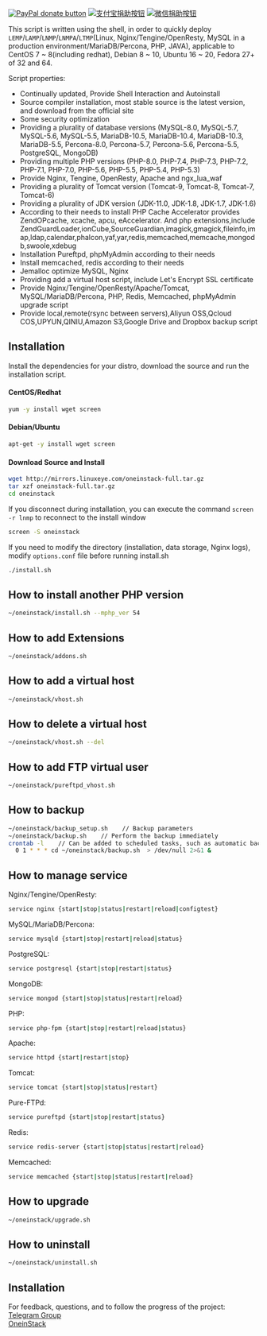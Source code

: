 [![PayPal donate button](https://img.shields.io/badge/paypal-donate-green.svg)](https://paypal.me/yeho) [![支付宝捐助按钮](https://img.shields.io/badge/%E6%94%AF%E4%BB%98%E5%AE%9D-%E5%90%91TA%E6%8D%90%E5%8A%A9-green.svg)](https://static.oneinstack.com/images/alipay.png) [![微信捐助按钮](https://img.shields.io/badge/%E5%BE%AE%E4%BF%A1-%E5%90%91TA%E6%8D%90%E5%8A%A9-green.svg)](https://static.oneinstack.com/images/weixin.png)

This script is written using the shell, in order to quickly deploy `LEMP`/`LAMP`/`LNMP`/`LNMPA`/`LTMP`(Linux, Nginx/Tengine/OpenResty, MySQL in a production environment/MariaDB/Percona, PHP, JAVA), applicable to CentOS 7 ~ 8(including redhat), Debian 8 ~ 10, Ubuntu 16 ~ 20, Fedora 27+ of 32 and 64.

Script properties:
- Continually updated, Provide Shell Interaction and Autoinstall
- Source compiler installation, most stable source is the latest version, and download from the official site
- Some security optimization
- Providing a plurality of database versions (MySQL-8.0, MySQL-5.7, MySQL-5.6, MySQL-5.5, MariaDB-10.5, MariaDB-10.4, MariaDB-10.3, MariaDB-5.5, Percona-8.0, Percona-5.7, Percona-5.6, Percona-5.5, PostgreSQL, MongoDB)
- Providing multiple PHP versions (PHP-8.0, PHP-7.4, PHP-7.3, PHP-7.2, PHP-7.1, PHP-7.0, PHP-5.6, PHP-5.5, PHP-5.4, PHP-5.3)
- Provide Nginx, Tengine, OpenResty, Apache and ngx_lua_waf
- Providing a plurality of Tomcat version (Tomcat-9, Tomcat-8, Tomcat-7, Tomcat-6)
- Providing a plurality of JDK version (JDK-11.0, JDK-1.8, JDK-1.7, JDK-1.6)
- According to their needs to install PHP Cache Accelerator provides ZendOPcache, xcache, apcu, eAccelerator. And php extensions,include ZendGuardLoader,ionCube,SourceGuardian,imagick,gmagick,fileinfo,imap,ldap,calendar,phalcon,yaf,yar,redis,memcached,memcache,mongodb,swoole,xdebug
- Installation Pureftpd, phpMyAdmin according to their needs
- Install memcached, redis according to their needs
- Jemalloc optimize MySQL, Nginx
- Providing add a virtual host script, include Let's Encrypt SSL certificate
- Provide Nginx/Tengine/OpenResty/Apache/Tomcat, MySQL/MariaDB/Percona, PHP, Redis, Memcached, phpMyAdmin upgrade script
- Provide local,remote(rsync between servers),Aliyun OSS,Qcloud COS,UPYUN,QINIU,Amazon S3,Google Drive and Dropbox backup script

## Installation

Install the dependencies for your distro, download the source and run the installation script.

#### CentOS/Redhat

```bash
yum -y install wget screen
```

#### Debian/Ubuntu

```bash
apt-get -y install wget screen
```

#### Download Source and Install

```bash
wget http://mirrors.linuxeye.com/oneinstack-full.tar.gz
tar xzf oneinstack-full.tar.gz
cd oneinstack 
```

If you disconnect during installation, you can execute the command `screen -r lnmp` to reconnect to the install window
```bash
screen -S oneinstack 
```

If you need to modify the directory (installation, data storage, Nginx logs), modify `options.conf` file before running install.sh
```bash
./install.sh
```

## How to install another PHP version

```bash
~/oneinstack/install.sh --mphp_ver 54

```

## How to add Extensions

```bash
~/oneinstack/addons.sh

```

## How to add a virtual host

```bash
~/oneinstack/vhost.sh
```

## How to delete a virtual host

```bash
~/oneinstack/vhost.sh --del
```

## How to add FTP virtual user

```bash
~/oneinstack/pureftpd_vhost.sh
```

## How to backup

```bash
~/oneinstack/backup_setup.sh    // Backup parameters
~/oneinstack/backup.sh    // Perform the backup immediately
crontab -l    // Can be added to scheduled tasks, such as automatic backups every day 1:00
  0 1 * * * cd ~/oneinstack/backup.sh  > /dev/null 2>&1 &
```

## How to manage service

Nginx/Tengine/OpenResty:
```bash
service nginx {start|stop|status|restart|reload|configtest}
```
MySQL/MariaDB/Percona:
```bash
service mysqld {start|stop|restart|reload|status}
```
PostgreSQL:
```bash
service postgresql {start|stop|restart|status}
```
MongoDB:
```bash
service mongod {start|stop|status|restart|reload}
```
PHP:
```bash
service php-fpm {start|stop|restart|reload|status}
```
Apache:
```bash
service httpd {start|restart|stop}
```
Tomcat:
```bash
service tomcat {start|stop|status|restart}
```
Pure-FTPd:
```bash
service pureftpd {start|stop|restart|status}
```
Redis:
```bash
service redis-server {start|stop|status|restart|reload}
```
Memcached:
```bash
service memcached {start|stop|status|restart|reload}
```

## How to upgrade

```bash
~/oneinstack/upgrade.sh
```

## How to uninstall

```bash
~/oneinstack/uninstall.sh
```

## Installation

For feedback, questions, and to follow the progress of the project: <br />
[Telegram Group](https://t.me/oneinstack)<br />
[OneinStack](https://oneinstack.com)<br />
